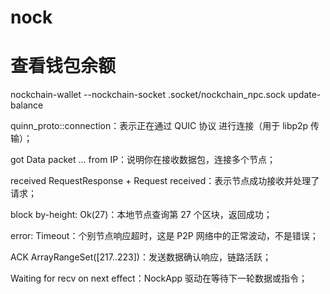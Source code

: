 # nock



# 查看钱包余额

nockchain-wallet --nockchain-socket .socket/nockchain_npc.sock update-balance

quinn_proto::connection：表示正在通过 QUIC 协议 进行连接（用于 libp2p 传输）；

got Data packet ... from IP：说明你在接收数据包，连接多个节点；

received RequestResponse + Request received：表示节点成功接收并处理了请求；

block by-height: Ok(27)：本地节点查询第 27 个区块，返回成功；

error: Timeout：个别节点响应超时，这是 P2P 网络中的正常波动，不是错误；

ACK ArrayRangeSet([217..223])：发送数据确认响应，链路活跃；

Waiting for recv on next effect：NockApp 驱动在等待下一轮数据或指令；
